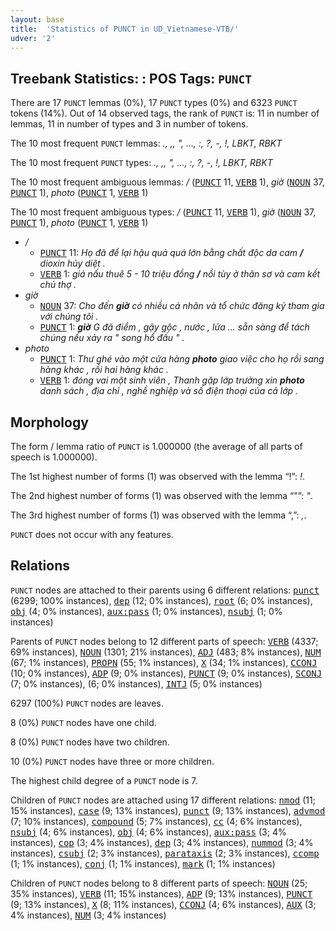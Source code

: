 ```yaml
---
layout: base
title:  'Statistics of PUNCT in UD_Vietnamese-VTB/'
udver: '2'
---
```


## Treebank Statistics: : POS Tags: `PUNCT`

There are 17 `PUNCT` lemmas (0%), 17 `PUNCT` types (0%) and 6323 `PUNCT` tokens (14%).
Out of 14 observed tags, the rank of `PUNCT` is: 11 in number of lemmas, 11 in number of types and 3 in number of tokens.

The 10 most frequent `PUNCT` lemmas: <em>., ,, ", ..., :, ?, -, !, LBKT, RBKT</em>

The 10 most frequent `PUNCT` types:  <em>., ,, ", ..., :, ?, -, !, LBKT, RBKT</em>

The 10 most frequent ambiguous lemmas: <em>/</em> (<tt><a href="vi_vtb-pos-PUNCT.html">PUNCT</a></tt> 11, <tt><a href="vi_vtb-pos-VERB.html">VERB</a></tt> 1), <em>giờ</em> (<tt><a href="vi_vtb-pos-NOUN.html">NOUN</a></tt> 37, <tt><a href="vi_vtb-pos-PUNCT.html">PUNCT</a></tt> 1), <em>photo</em> (<tt><a href="vi_vtb-pos-PUNCT.html">PUNCT</a></tt> 1, <tt><a href="vi_vtb-pos-VERB.html">VERB</a></tt> 1)

The 10 most frequent ambiguous types:  <em>/</em> (<tt><a href="vi_vtb-pos-PUNCT.html">PUNCT</a></tt> 11, <tt><a href="vi_vtb-pos-VERB.html">VERB</a></tt> 1), <em>giờ</em> (<tt><a href="vi_vtb-pos-NOUN.html">NOUN</a></tt> 37, <tt><a href="vi_vtb-pos-PUNCT.html">PUNCT</a></tt> 1), <em>photo</em> (<tt><a href="vi_vtb-pos-PUNCT.html">PUNCT</a></tt> 1, <tt><a href="vi_vtb-pos-VERB.html">VERB</a></tt> 1)


* <em>/</em>
  * <tt><a href="vi_vtb-pos-PUNCT.html">PUNCT</a></tt> 11: <em>Họ đã để lại hậu quả quá lớn bằng chất độc da cam <b>/</b> dioxin hủy diệt .</em>
  * <tt><a href="vi_vtb-pos-VERB.html">VERB</a></tt> 1: <em>giá nấu thuê 5 - 10 triệu đồng <b>/</b> nồi tùy ở thân sơ và cam kết chủ thợ .</em>
* <em>giờ</em>
  * <tt><a href="vi_vtb-pos-NOUN.html">NOUN</a></tt> 37: <em>Cho đến <b>giờ</b> có nhiều cá nhân và tổ chức đăng ký tham gia với chúng tôi .</em>
  * <tt><a href="vi_vtb-pos-PUNCT.html">PUNCT</a></tt> 1: <em><b>giờ</b> G đã điểm , gậy gộc , nước , lửa ... sẵn sàng để tách chúng nếu xảy ra " song hổ đấu " .</em>
* <em>photo</em>
  * <tt><a href="vi_vtb-pos-PUNCT.html">PUNCT</a></tt> 1: <em>Thư ghé vào một cửa hàng <b>photo</b> giao việc cho họ rồi sang hàng khác , rồi hai hàng khác .</em>
  * <tt><a href="vi_vtb-pos-VERB.html">VERB</a></tt> 1: <em>đóng vai một sinh viên , Thanh gặp lớp trưởng xin <b>photo</b> danh sách , địa chỉ , nghề nghiệp và số điện thoại của cả lớp .</em>

## Morphology

The form / lemma ratio of `PUNCT` is 1.000000 (the average of all parts of speech is 1.000000).

The 1st highest number of forms (1) was observed with the lemma “!”: <em>!</em>.

The 2nd highest number of forms (1) was observed with the lemma “"”: <em>"</em>.

The 3rd highest number of forms (1) was observed with the lemma “,”: <em>,</em>.

`PUNCT` does not occur with any features.


## Relations

`PUNCT` nodes are attached to their parents using 6 different relations: <tt><a href="vi_vtb-dep-punct.html">punct</a></tt> (6299; 100% instances), <tt><a href="vi_vtb-dep-dep.html">dep</a></tt> (12; 0% instances), <tt><a href="vi_vtb-dep-root.html">root</a></tt> (6; 0% instances), <tt><a href="vi_vtb-dep-obj.html">obj</a></tt> (4; 0% instances), <tt><a href="vi_vtb-dep-aux-pass.html">aux:pass</a></tt> (1; 0% instances), <tt><a href="vi_vtb-dep-nsubj.html">nsubj</a></tt> (1; 0% instances)

Parents of `PUNCT` nodes belong to 12 different parts of speech: <tt><a href="vi_vtb-pos-VERB.html">VERB</a></tt> (4337; 69% instances), <tt><a href="vi_vtb-pos-NOUN.html">NOUN</a></tt> (1301; 21% instances), <tt><a href="vi_vtb-pos-ADJ.html">ADJ</a></tt> (483; 8% instances), <tt><a href="vi_vtb-pos-NUM.html">NUM</a></tt> (67; 1% instances), <tt><a href="vi_vtb-pos-PROPN.html">PROPN</a></tt> (55; 1% instances), <tt><a href="vi_vtb-pos-X.html">X</a></tt> (34; 1% instances), <tt><a href="vi_vtb-pos-CCONJ.html">CCONJ</a></tt> (10; 0% instances), <tt><a href="vi_vtb-pos-ADP.html">ADP</a></tt> (9; 0% instances), <tt><a href="vi_vtb-pos-PUNCT.html">PUNCT</a></tt> (9; 0% instances), <tt><a href="vi_vtb-pos-SCONJ.html">SCONJ</a></tt> (7; 0% instances),  (6; 0% instances), <tt><a href="vi_vtb-pos-INTJ.html">INTJ</a></tt> (5; 0% instances)

6297 (100%) `PUNCT` nodes are leaves.

8 (0%) `PUNCT` nodes have one child.

8 (0%) `PUNCT` nodes have two children.

10 (0%) `PUNCT` nodes have three or more children.

The highest child degree of a `PUNCT` node is 7.

Children of `PUNCT` nodes are attached using 17 different relations: <tt><a href="vi_vtb-dep-nmod.html">nmod</a></tt> (11; 15% instances), <tt><a href="vi_vtb-dep-case.html">case</a></tt> (9; 13% instances), <tt><a href="vi_vtb-dep-punct.html">punct</a></tt> (9; 13% instances), <tt><a href="vi_vtb-dep-advmod.html">advmod</a></tt> (7; 10% instances), <tt><a href="vi_vtb-dep-compound.html">compound</a></tt> (5; 7% instances), <tt><a href="vi_vtb-dep-cc.html">cc</a></tt> (4; 6% instances), <tt><a href="vi_vtb-dep-nsubj.html">nsubj</a></tt> (4; 6% instances), <tt><a href="vi_vtb-dep-obj.html">obj</a></tt> (4; 6% instances), <tt><a href="vi_vtb-dep-aux-pass.html">aux:pass</a></tt> (3; 4% instances), <tt><a href="vi_vtb-dep-cop.html">cop</a></tt> (3; 4% instances), <tt><a href="vi_vtb-dep-dep.html">dep</a></tt> (3; 4% instances), <tt><a href="vi_vtb-dep-nummod.html">nummod</a></tt> (3; 4% instances), <tt><a href="vi_vtb-dep-csubj.html">csubj</a></tt> (2; 3% instances), <tt><a href="vi_vtb-dep-parataxis.html">parataxis</a></tt> (2; 3% instances), <tt><a href="vi_vtb-dep-ccomp.html">ccomp</a></tt> (1; 1% instances), <tt><a href="vi_vtb-dep-conj.html">conj</a></tt> (1; 1% instances), <tt><a href="vi_vtb-dep-mark.html">mark</a></tt> (1; 1% instances)

Children of `PUNCT` nodes belong to 8 different parts of speech: <tt><a href="vi_vtb-pos-NOUN.html">NOUN</a></tt> (25; 35% instances), <tt><a href="vi_vtb-pos-VERB.html">VERB</a></tt> (11; 15% instances), <tt><a href="vi_vtb-pos-ADP.html">ADP</a></tt> (9; 13% instances), <tt><a href="vi_vtb-pos-PUNCT.html">PUNCT</a></tt> (9; 13% instances), <tt><a href="vi_vtb-pos-X.html">X</a></tt> (8; 11% instances), <tt><a href="vi_vtb-pos-CCONJ.html">CCONJ</a></tt> (4; 6% instances), <tt><a href="vi_vtb-pos-AUX.html">AUX</a></tt> (3; 4% instances), <tt><a href="vi_vtb-pos-NUM.html">NUM</a></tt> (3; 4% instances)

